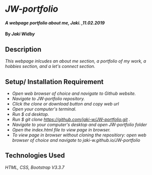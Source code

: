 # _JW-portfolio_

#### _A webpage portfolio about me, Jaki. ,11.02.2019_

#### By _**Jaki Widby**_

## Description

_This webpage inlcudes an about me section, a portfolio of my work, a hobbies section, and a let's connect section._

## Setup/ Installation Requirement

* _Open web browser of choice and navigate to Github website._
* _Navigate to JW-portfolio repository._
* _Click the clone or download button and copy web url_
* _Open your computer's terminal._
* _Run $ cd desktop._
* _Run $ git clone https://github.com/jaki-w/JW-portfolio.git ._
* _Navigate to your computer's desktop and open JW-portfolio folder_
* _Open the index.html file to view page in browser._
* _To view page in browser without cloning the repositiory: open web browser of choice and navigate to jaki-w.github.io/JW-portfolio_

## Technologies Used

_HTML, CSS, Bootstrap V3.3.7_

